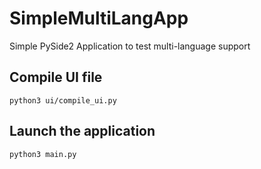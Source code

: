 # SimpleMultiLangApp

Simple PySide2 Application to test multi-language support


## Compile UI file

```shell
python3 ui/compile_ui.py
```

## Launch the application

```shell
python3 main.py
```
